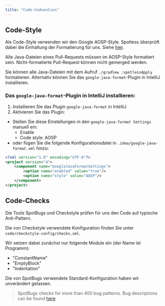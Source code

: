 ```yaml
---
title: "Code-Codvention"
---
```




## Code-Style

Als Code-Style verwenden wir den Google AOSP-Style. Spotless überprüft dabei die Einhaltung der Formatierung für uns. Siehe [hier](https://github.com/diffplug/spotless/tree/main/plugin-gradle#google-java-format).

Alle Java-Dateien eines Pull-Requests müssen im AOSP-Style formatiert sein. Nicht-formatierte Pull-Request können nicht gemerged werden.

Sie können alle Java-Dateien mit dem Aufruf `./gradlew :spotlessApply` formatieren. Alternativ können Sie das `google-java-format`-Plugin in IntelliJ installieren.

### Das `google-java-format`-Plugin in IntelliJ installieren:
1. Installieren Sie das Plugin `google-java-format` in IntelliJ
2. Aktivieren Sie das Plugin:
- Stellen Sie diese Einstellungen in den `google-java-format Settings` manuell ein:
    - Enable
    - Code style: AOSP
- oder fügen Sie die folgende Konfigurationsdatei in `.idea/google-java-format.xml` hinzu:

```xml
<?xml version="1.0" encoding="UTF-8"?>
<project version="4">
    <component name="GoogleJavaFormatSettings">
        <option name="enabled" value="true"/>
        <option name="style" value="AOSP"/>
    </component>
</project>
```

## Code-Checks

Die Tools SpotBugs und Checkstyle prüfen für uns den Code auf typische Anti-Pattern.

Die von Checkstyle verwendete Konfiguration finden Sie unter `code/checkstyle-config/checks.xml`.

Wir setzen dabei zunächst nur folgende Module ein (der Name ist Programm):
- "ConstantName"
- "EmptyBlock"
- "Indentation"

Die von SpotBugs verwendete Standard-Konfiguration haben wir unverändert gelassen.

> SpotBugs checks for more than 400 bug patterns. Bug descriptions can be found [here](https://spotbugs.readthedocs.io/en/latest/bugDescriptions.html)